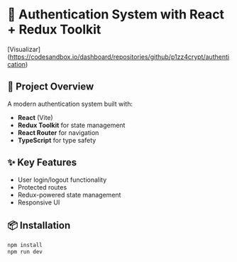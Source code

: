 # 🔐 Authentication System with React + Redux Toolkit

[Visualizar] (https://codesandbox.io/dashboard/repositories/github/p1zz4crypt/authentication)

## 🚀 Project Overview

A modern authentication system built with:

- **React** (Vite)
- **Redux Toolkit** for state management
- **React Router** for navigation
- **TypeScript** for type safety

## ✨ Key Features

- User login/logout functionality
- Protected routes
- Redux-powered state management
- Responsive UI

## 📦 Installation

```bash
npm install
npm run dev
```
